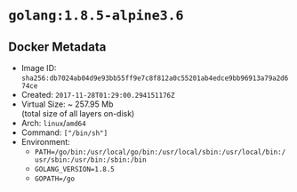 # `golang:1.8.5-alpine3.6`

## Docker Metadata

- Image ID: `sha256:db7024ab04d9e93bb55ff9e7c8f812a0c55201ab4edce9bb96913a79a2d674ce`
- Created: `2017-11-28T01:29:00.294151176Z`
- Virtual Size: ~ 257.95 Mb  
  (total size of all layers on-disk)
- Arch: `linux`/`amd64`
- Command: `["/bin/sh"]`
- Environment:
  - `PATH=/go/bin:/usr/local/go/bin:/usr/local/sbin:/usr/local/bin:/usr/sbin:/usr/bin:/sbin:/bin`
  - `GOLANG_VERSION=1.8.5`
  - `GOPATH=/go`
